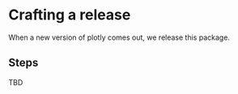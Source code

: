 # Crafting a release

When a new version of plotly comes out, we release this package.

## Steps

TBD
